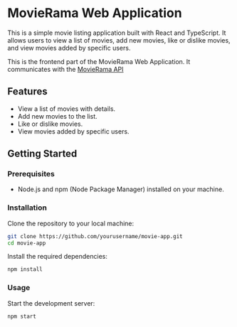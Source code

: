 # MovieRama Web Application

This is a simple movie listing application built with React and TypeScript. It allows users to view a list of movies, add new movies, like or dislike movies, and view movies added by specific users.

This is the frontend part of the MovieRama Web Application. It communicates with the [MovieRama API](https://github.com/GiatrGio/MovieRama_API)

## Features

- View a list of movies with details.
- Add new movies to the list.
- Like or dislike movies.
- View movies added by specific users.

## Getting Started

### Prerequisites

- Node.js and npm (Node Package Manager) installed on your machine.

### Installation

Clone the repository to your local machine:

```bash
git clone https://github.com/yourusername/movie-app.git
cd movie-app
```

Install the required dependencies:
```bash
npm install
 ```

### Usage

Start the development server:

```bash
npm start
``` 
   

